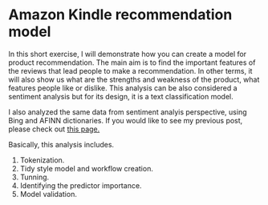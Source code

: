 # Amazon Kindle recommendation model
In this short exercise, I will demonstrate how you can create a model for product recommendation. The main aim is to find the important features of the reviews that lead people to make a recommendation. In other terms, it will also show us what are the strengths and weakness of the product, what features people like or dislike. This analysis can be also considered a sentiment analysis but for its design, it is a text classification model. 

I also analyzed the same data from sentiment analyis perspective, using Bing and AFINN dictionaries. If you would like to see my previous post, please check out [this page.](https://github.com/ali-unlu/Amazon-product-review) 

Basically, this analysis includes. 
1. Tokenization. 
2. Tidy style model and workflow creation. 
3. Tunning. 
4. Identifying the predictor importance. 
5. Model validation. 
